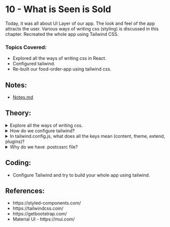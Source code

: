 # 10 - What is Seen is Sold

Today, it was all about UI Layer of our app. The look and feel of the app attracts the user. Various ways of writing css (styling) is discussed in this chapter. Recreated the whole app using Tailwind CSS.

### Topics Covered:

- Explored all the ways of writing css in React.
- Configured tailwind.
- Re-built our food-order-app using tailwind css.

## Notes:

- [Notes.md](https://github.com/deltanode/react-playground/blob/main/10-what-is-seen-is-sold/notes.md)

## Theory:

<!-- *******************************-->
<details>
<summary>Explore all the ways of writing css.</summary><br>
<blockquote>

1. `Native CSS` - all components's styles in a single file index.css
2. `SCSS` - Syntactical CSS - it is then converted to css 
3. `Inline - style attribute` - pass object - {{backgroundColor : "red"}}
4. `Component Library` - MaterialUI, Bootstrap, Base Web UI, Ant design, chakra UI
5. `styled-components` 
6. `CSS Framework` - Tailwind 
</blockquote><br>
</details>

<!-- *******************************-->
<details>
<summary>How do we configure tailwind?</summary><br>
<blockquote>

Below are the steps to use Tailwind CSS for React App in Parcel :
- `Install tailwind css`
  - Below command will *install* tailwindcss and its peer dependencies via npm, and then run the init command to *generate* **tailwind.config.js**.
    ```
    npm install -D tailwindcss postcss
    npx tailwindcss init
    ```
  

- `Configure PostCSS`
  - Now, create a **.postcssrc*** file in your project root, and **enable** the tailwindcss plugin.
    ```json
    {
      "plugins": {
        "tailwindcss": {}
      }
    }
    ```

- `Configure your template paths`
  - Now, **add** the paths to all of your template files in your tailwind.config.js file.
    ```
    module.exports = {
      content: [
        "./src/**/*.{html,js,ts,jsx,tsx}",
      ],
      theme: {
        extend: {},
      },
      plugins: [],
    }
    ```
- `Add the Tailwind directives` to your CSS
  - Now, **create** a ./src/`index.css` file and **add** the `@tailwind directives` for each of Tailwind’s layers.
    ```
    @tailwind base;
    @tailwind components;
    @tailwind utilities;
    ```
- Start your build process
   ```
   npx parcel src/index.html
   ```
- Now, you are ready to start using Tailwind in your project.   
- For more, refer [Tailwind CSS Docs](https://tailwindcss.com/docs/installation/framework-guides)
</blockquote><br>
</details>

<!-- *******************************-->
<details>
<summary>In tailwind.config.js, what does all the keys mean (content, theme, extend, plugins)?</summary><br>
<blockquote>

- ```
  module.exports = {
    content: [
      "./src/**/*.{html,js,ts,jsx,tsx}",
    ],
    theme: {
      extend: {},
    },
    plugins: [],
  }
  ```
- `content`: This section is where you configure the paths to all of your HTML templates, JS components, and any other files that contain Tailwind class names.

- `theme`: In this, we can customize color palette, spacing scale, typography scale, or breakpoints using theme section of your tailwind.config.js file

- `plugins`: The plugins section allows you to register plugins with Tailwind that can be used to generate extra utilities, components, base styles, or custom variants.
- ```
  module.exports = {
    // Using content property to provide the path for the html files
    content: ["./*html"],
    
    // Using extend property to set custom color & font
    theme: {
      extend: {
        colors: {
          "custom-blue": "#00BAFF",
          "custom-purple": "#6336FA"
        }
      },
      fontFamily: {
        Poppins: ["Poppins, sans-serif"]
      }
    },
    
    plugins: []
  }
  ``` 
</blockquote><br>
</details>

<!-- *******************************-->
<details>
<summary>Why do we have .postcssrc file?</summary><br>
<blockquote>

- PostCSS is a Node.js tool that transforms your styles using JavaScript plugins.
- Despite its name, it is neither a post-processor nor a pre-processor, **it is just a transpiler** that **turns** a special PostCSS plugin syntax **into** a Vanilla CSS. You can think of it as the Babel tool for CSS.
- So, we used `PostCSS` to transpile the tailwind css code into Vanilla CSS. 
- Remember, while installing tailwind, we install postcss as its peer dependency. So, we create a '.postcssrc' file in project root, and **enable** the tailwindcss plugin.
  ```json
  {
    "plugins": {
      "tailwindcss": {}
    }
  }
  ```
- For more detail [refer](https://www.freecodecamp.org/news/what-is-postcss/)
</blockquote><br>
</details>
<!-- *******************************-->

## Coding:

<ul>
	<li>Configure Tailwind and try to build your whole app using tailwind.</li>
</ul>

## References:

<ul>
	<li>https://styled-components.com/</li>
	<li>https://tailwindcss.com/</li>
	<li>https://getbootstrap.com/</li>
	<li>Material UI - https://mui.com/ </li>
</ul>
